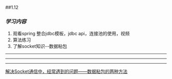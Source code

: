 
##1.12

### *学习内容*

1. 观看spring 整合jdbc模板，jdbc api，连接池的使用，视频
2. 算法练习
3. 了解socket知识--数据粘包
______
______
______

[解决Socket通信中，经常遇到的问题——数据粘包的两种方法](http://www.cnblogs.com/1987-05-04/p/6727922.html)
